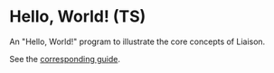 # Hello, World! (TS)

An "Hello, World!" program to illustrate the core concepts of Liaison.

See the [corresponding guide](https://liaison.dev/docs/v1/getting-started/hello-world?language=ts).
